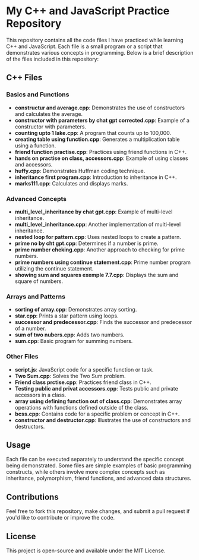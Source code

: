 # My C++ and JavaScript Practice Repository

This repository contains all the code files I have practiced while learning C++ and JavaScript. Each file is a small program or a script that demonstrates various concepts in programming. Below is a brief description of the files included in this repository:

## C++ Files

### Basics and Functions
- **constructur and average.cpp**: Demonstrates the use of constructors and calculates the average.
- **constructor with parameters by chat gpt corrected.cpp**: Example of a constructor with parameters.
- **counting upto 1 lake.cpp**: A program that counts up to 100,000.
- **creating table using function.cpp**: Generates a multiplication table using a function.
- **friend function practise.cpp**: Practices using friend functions in C++.
- **hands on practise on class, accessors.cpp**: Example of using classes and accessors.
- **huffy.cpp**: Demonstrates Huffman coding technique.
- **inheritance first program.cpp**: Introduction to inheritance in C++.
- **marks111.cpp**: Calculates and displays marks.

### Advanced Concepts
- **multi_level_inheritance by chat gpt.cpp**: Example of multi-level inheritance.
- **multi_level_inheritance.cpp**: Another implementation of multi-level inheritance.
- **nested loop for pattern.cpp**: Uses nested loops to create a pattern.
- **prime no by cht gpt.cpp**: Determines if a number is prime.
- **prime number cheking.cpp**: Another approach to checking for prime numbers.
- **prime numbers using continue statement.cpp**: Prime number program utilizing the continue statement.
- **showing sum and squares exemple 7.7.cpp**: Displays the sum and square of numbers.

### Arrays and Patterns
- **sorting of array.cpp**: Demonstrates array sorting.
- **star.cpp**: Prints a star pattern using loops.
- **successor and predecessor.cpp**: Finds the successor and predecessor of a number.
- **sum of two nubers.cpp**: Adds two numbers.
- **sum.cpp**: Basic program for summing numbers.

### Other Files
- **script.js**: JavaScript code for a specific function or task.
- **Two Sum.cpp**: Solves the Two Sum problem.
- **Friend class prctise.cpp**: Practices friend class in C++.
- **Testing public and privat accessors.cpp**: Tests public and private accessors in a class.
- **array using defining function out of class.cpp**: Demonstrates array operations with functions defined outside of the class.
- **bcss.cpp**: Contains code for a specific problem or concept in C++.
- **constructor and destructor.cpp**: Illustrates the use of constructors and destructors.

## Usage

Each file can be executed separately to understand the specific concept being demonstrated. Some files are simple examples of basic programming constructs, while others involve more complex concepts such as inheritance, polymorphism, friend functions, and advanced data structures.

## Contributions

Feel free to fork this repository, make changes, and submit a pull request if you'd like to contribute or improve the code.

## License

This project is open-source and available under the MIT License.

